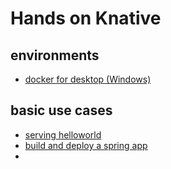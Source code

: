 # Hands on Knative

## environments

- [docker for desktop (Windows)](dockerfordesktop/README.md)

## basic use cases

- [serving helloworld](helloworld-go/README.md)
- [build and deploy a spring app](build/README.md)
-
